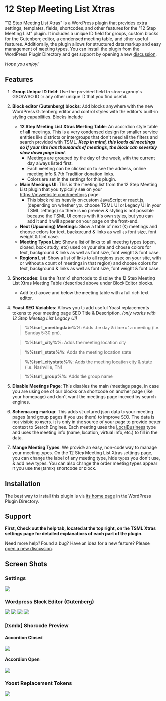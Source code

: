 # 12 Step Meeting List Xtras

"12 Step Meeting List Xtras" is a WordPress plugin that provides extra settings, templates, fields, shortcodes, and other features for the "12 Step Meeting List" plugin. It includes a unique ID field for groups, custom blocks for the Gutenberg editor, a condensed meeting table, and other useful features. Additionally, the plugin allows for structured data markup and easy management of meeting types. You can install the plugin from the WordPress Plugin Directory and get support by opening a new [discussion](https://github.com/anchovie91471/12-Step-Meeting-List-Xtras/discussions).

*Hope you enjoy!*  
## Features
1. **Group Unique ID field**: Use the provided field to store a group's GSO/WSO ID or any other unique ID that you find useful.
2. **Block editor (Gutenberg) blocks**: Add blocks anywhere with the new WordPress Gutenberg editor and control styles with the editor's built-in styling capabilities. Blocks include:
    * **12 Step Meeting List Xtras Meeting Table**: An accordion style table of **all** meetings. This is a very condensed design for smaller service entities like districts or intergroups that don't need all the filters and search provided with TSML. _**Keep in mind, this loads all meetings so if your site has thousands of meetings, the block can severaly slow down page load**_.
        * Meetings are grouped by the day of the week, with the current day always listed first.
        * Each meeting can be clicked on to see the address, online meeting info & 7th Tradition donation links.
        * Colors are set in the settings for this plugin.
    * **Main Meetings UI**: This is the meeting list from the 12 Step Meeting List plugin that you typically see on your https://mywebsite.com/meetings page.
        * This block relies heavily on custom JavaScript or react.js, (depending on whether you choose TSML UI or Legacy UI in your TSML settings) so there is no preview & styling is not possible because the TSML UI comes with it's own styles, but you can add it and it will appear on your page on the front-end.
    * **Next (Upcoming) Meetings**: Show a table of next (X) meetings and choose colors for text, background & links as well as font size, font weight & font case.
    * **Meeting Types List**: Show a list of links to all meeting types (open, closed, book study, etc) used on your site and choose colors for text, background & links as well as font size, font weight & font case.
    * **Regions List**: Show a list of links to all regions used on your site, with or without a count of meetings in that region) and choose colors for text, background & links as well as font size, font weight & font case.
3. **Shortcodes**: Use the [tsmlx] shortcode to display the 12 Step Meeting List Xtras Meeting Table (described above under Block Editor blocks.
    * Add text above and below the meeting table with a full rich text editor.
4. **Yoast SEO Variables**: Allows you to add useful Yoast replacements tokens to your meeting page SEO Title & Description. *(only works with 12 Step Meeting List Legacy UI)*
   > **%%tsml_meetingdate%%**: Adds the day & time of a meeting (i.e. Sunday 5:30 pm).

   > **%%tsml_city%%**: Adds the meeting location city

   > **%%tsml_state%%**: Adds the meeting location state

   > **%%tsml_citystate%%**: Adds the meeting location city & state (i.e. Nashville, TN)

   > **%%tsml_group%%**: Adds the group name
5. **Disable Meetings Page**: This disables the main /meetings page, in case you are using one of our blocks or a shortcode on another page (like your homepage) and don't want the meetings page indexed by search engines.
6. **Schema.org markup**: This adds structured json data to your meeting pages (and group pages if you use them) to improve SEO. The data is not visible to users. It is only in the source of your page to provide better context to Search Engines. Each meeting uses the [LocalBusiness](https://schema.org/LocalBusiness) type and uses the meeting info (name, location, virtual info, etc.) to fill in the data.
6. **Mange Meeting Types**: We provide an easy, non-code way to manage your meeting types. On the 12 Step Meeting List Xtras settings page, you can change the label of any meeting type, hide types you don't use, & add new types. You can also change the order meeting types appear if you use the [tsmlx] shortcode or block.

## Installation
The best way to install this plugin is via [its home page](https://wordpress.org/plugins/12-step-meeting-list/) in the WordPress Plugin Directory.

## Support
**First, Check out the help tab, located at the top right, on the TSML Xtras settings page for detailed explanations of each part of the plugin.**

Need more help? Found a bug? Have an idea for a new feature? Please [open a new discussion](https://github.com/anchovie91471/12-Step-Meeting-List-Xtras/discussions).

## Screen Shots

### Settings

![](screenshot-1.png)

### Wordpress Block Editor (Gutenberg)

![](screenshot-2.png)
![](screenshot-3.png)
![](screenshot-6.png)
![](screenshot-7.png)

### [tsmlx] Shorcode Preview

#### Accordion Closed

![](screenshot-4.png)

#### Accordion Open

![](screenshot-5.png)

### Yoost Replacement Tokens

![](screenshot-8.png)